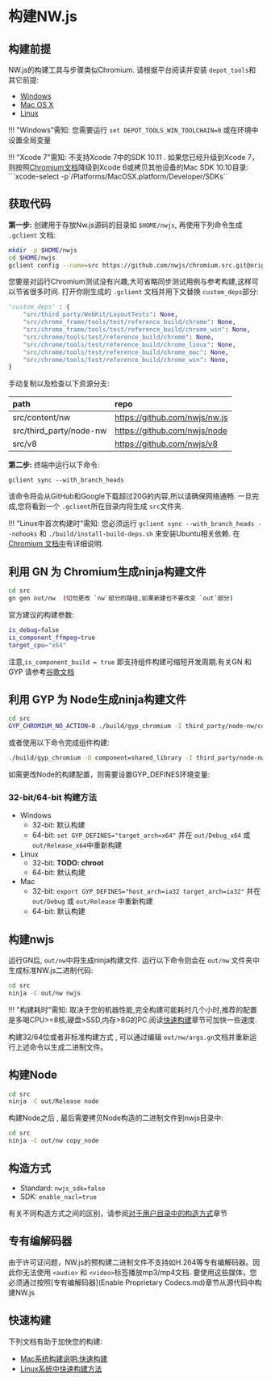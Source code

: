 # 构建NW.js

## 构建前提

NW.js的构建工具与步骤类似Chromium. 请根据平台阅读并安装 `depot_tools`和其它前提:

* [Windows](https://chromium.googlesource.com/chromium/src/+/master/docs/windows_build_instructions.md)
* [Mac OS X](https://chromium.googlesource.com/chromium/src/+/master/docs/mac_build_instructions.md)
* [Linux](https://chromium.googlesource.com/chromium/src/+/master/docs/linux_build_instructions.md)

!!! "Windows"需知:
    您需要运行 `set DEPOT_TOOLS_WIN_TOOLCHAIN=0` 或在环境中设置全局变量

!!! "Xcode 7"需知:
     不支持Xcode 7中的SDK 10.11 . 如果您已经升级到Xcode 7，则按照[Chromium文档](https://chromium.googlesource.com/chromium/src/+/master/docs/mac_build_instructions.md)降级到Xcode 6或拷贝其他设备的Mac SDK 10.10目录: ```xcode-select -p`/Platforms/MacOSX.platform/Developer/SDKs``

## 获取代码
 **第一步:** 创建用于存放Nw.js源码的目录如 `$HOME/nwjs`, 再使用下列命令生成 `.gclient` 文档:
 
```bash
mkdir -p $HOME/nwjs
cd $HOME/nwjs
gclient config --name=src https://github.com/nwjs/chromium.src.git@origin/nw17
```

您要是对运行Chromium测试没有兴趣,大可省略同步测试用例与参考构建,这样可以节省很多时间. 打开你刚生成的 `.gclient` 文档并用下文替换 `custom_deps`部分:

```python
"custom_deps" : {
    "src/third_party/WebKit/LayoutTests": None,
    "src/chrome_frame/tools/test/reference_build/chrome": None,
    "src/chrome_frame/tools/test/reference_build/chrome_win": None,
    "src/chrome/tools/test/reference_build/chrome": None,
    "src/chrome/tools/test/reference_build/chrome_linux": None,
    "src/chrome/tools/test/reference_build/chrome_mac": None,
    "src/chrome/tools/test/reference_build/chrome_win": None,
}
```

手动复制以及检查以下资源分支:

| path | repo |
|:---- |:---- |
| src/content/nw | https://github.com/nwjs/nw.js |
| src/third_party/node-nw | https://github.com/nwjs/node |
| src/v8 | https://github.com/nwjs/v8 |

 **第二步:** 终端中运行以下命令:
 
```
gclient sync --with_branch_heads
```

该命令将会从GitHub和Google下载超过20G的内容,所以请确保网络通畅. 一旦完成,您将看到一个 `.gclient`所在目录内将生成 `src`文件夹.


!!!  "Linux中首次构建时"需知:
    您必须运行 `gclient sync --with_branch_heads --nohooks` 和 `./build/install-build-deps.sh` 来安装Ubuntu相关依赖. 在 [Chromium 文档中](http://dev.chromium.org/developers/how-tos/get-the-code)有详细说明.

## 利用 GN 为 Chromium生成ninja构建文件

```bash
cd src
gn gen out/nw  (切勿更改 `nw`部分的路径,如果新建也不要改变 `out`部分) 
```

官方建议的构建参数:   
```bash
is_debug=false
is_component_ffmpeg=true
target_cpu="x64"
```

注意,`is_component_build = true` 即支持组件构建可缩短开发周期.有关GN 和 GYP 请参考[谷歌文档](https://chromium.googlesource.com/chromium/src/+/master/tools/gn/docs/cookbook.md#Variable-mappings)        

## 利用 GYP 为 Node生成ninja构建文件

```bash
cd src
GYP_CHROMIUM_NO_ACTION=0 ./build/gyp_chromium -I third_party/node-nw/common.gypi third_party/node-nw/node.gyp
```

或者使用以下命令完成组件构建:

```bash
./build/gyp_chromium -D component=shared_library -I third_party/node-nw/common.gypi third_party/node-nw/node.gyp
```

如需更改Node的构建配置，则需要设置GYP_DEFINES环境变量:

### 32-bit/64-bit 构建方法

* Windows
    - 32-bit: 默认构建
    - 64-bit: `set GYP_DEFINES="target_arch=x64"` 并在 `out/Debug_x64` 或 `out/Release_x64`中重新构建
* Linux
    - 32-bit: **TODO: chroot**
    - 64-bit: 默认构建
* Mac
    - 32-bit: `export GYP_DEFINES="host_arch=ia32 target_arch=ia32"` 并在 `out/Debug` 或 `out/Release` 中重新构建
    - 64-bit: 默认构建

## 构建nwjs

运行GN后, `out/nw`中将生成ninja构建文件. 运行以下命令则会在 `out/nw` 文件夹中生成标准NW.js二进制代码:

```bash
cd src
ninja -C out/nw nwjs
```

!!! "构建耗时"需知:
    取决于您的机器性能,完全构建可能耗时几个小时,推荐的配置是多喝CPU>=8核,硬盘>SSD,内存>8G的PC.阅读[快速构建](#build-faster)章节可加快一些速度.

构建32/64位或者非标准构建方式 , 可以通过编辑 `out/nw/args.gn`文档并重新运行上述命令以生成二进制文件。

## 构建Node

```bash
cd src
ninja -C out/Release node
```

构建Node之后 , 最后需要拷贝Node构造的二进制文件到nwjs目录中:

```bash
cd src
ninja -C out/nw copy_node
```

## 构造方式

* Standard: `nwjs_sdk=false`
* SDK: `enable_nacl=true`

有关不同构造方式之间的区别，请参阅[对于用户目录中的构造方式](../For-Users/Advanced/Build-Flavors.md)章节                      

## 专有编解码器

由于许可证问题，NW.js的预构建二进制文件不支持如H.264等专有编解码器。因此你无法使用 `<audio>` 和 `<video>`标签播放mp3/mp4文档. 
要使用这些媒体，您必须通过按照[专有编解码器](Enable Proprietary Codecs.md)章节从源代码中构建NW.js   

## 快速构建

下列文档有助于加快您的构建:

* [Mac系统构建说明:快速构建](https://chromium.googlesource.com/chromium/src/+/master/docs/mac_build_instructions.md#Faster-builds)
* [Linux系统中快速构建方法](https://chromium.googlesource.com/chromium/src/+/master/docs/linux_faster_builds.md)
